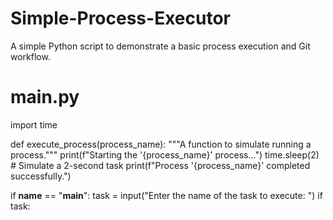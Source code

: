 # Simple-Process-Executor
A simple Python script to demonstrate a basic process execution and Git workflow.
# main.py
import time

def execute_process(process_name):
    """A function to simulate running a process."""
    print(f"Starting the '{process_name}' process...")
    time.sleep(2)  # Simulate a 2-second task
    print(f"Process '{process_name}' completed successfully.")

if __name__ == "__main__":
    task = input("Enter the name of the task to execute: ")
    if task:
 
